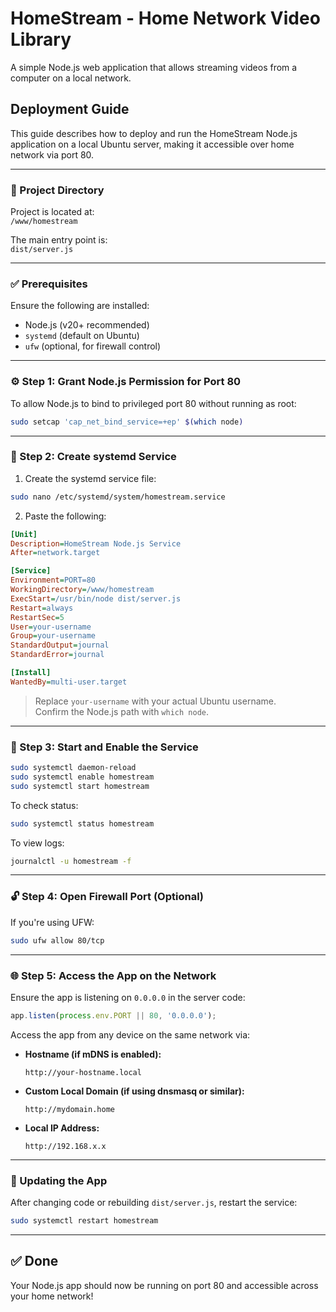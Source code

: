 # HomeStream - Home Network Video Library

A simple Node.js web application that allows streaming videos from a computer on a local network.

## Deployment Guide

This guide describes how to deploy and run the HomeStream Node.js application on a local Ubuntu server, making it accessible over home network via port 80.

---

### 📁 Project Directory

Project is located at:  
`/www/homestream`

The main entry point is:  
`dist/server.js`

---

### ✅ Prerequisites

Ensure the following are installed:

- Node.js (v20+ recommended)
- `systemd` (default on Ubuntu)
- `ufw` (optional, for firewall control)

---

### ⚙️ Step 1: Grant Node.js Permission for Port 80

To allow Node.js to bind to privileged port 80 without running as root:

```bash
sudo setcap 'cap_net_bind_service=+ep' $(which node)
```

---

### 🧾 Step 2: Create systemd Service

1. Create the systemd service file:

```bash
sudo nano /etc/systemd/system/homestream.service
```

2. Paste the following:

```ini
[Unit]
Description=HomeStream Node.js Service
After=network.target

[Service]
Environment=PORT=80
WorkingDirectory=/www/homestream
ExecStart=/usr/bin/node dist/server.js
Restart=always
RestartSec=5
User=your-username
Group=your-username
StandardOutput=journal
StandardError=journal

[Install]
WantedBy=multi-user.target
```

> Replace `your-username` with your actual Ubuntu username.  
> Confirm the Node.js path with `which node`.

---

### 🔁 Step 3: Start and Enable the Service

```bash
sudo systemctl daemon-reload
sudo systemctl enable homestream
sudo systemctl start homestream
```

To check status:
```bash
sudo systemctl status homestream
```

To view logs:
```bash
journalctl -u homestream -f
```

---

### 🔓 Step 4: Open Firewall Port (Optional)

If you're using UFW:

```bash
sudo ufw allow 80/tcp
```

---

### 🌐 Step 5: Access the App on the Network

Ensure the app is listening on `0.0.0.0` in the server code:

```js
app.listen(process.env.PORT || 80, '0.0.0.0');
```

Access the app from any device on the same network via:

- **Hostname (if mDNS is enabled):**
  ```
  http://your-hostname.local
  ```

- **Custom Local Domain (if using dnsmasq or similar):**
  ```
  http://mydomain.home
  ```

- **Local IP Address:**
  ```
  http://192.168.x.x
  ```

---

### 🔁 Updating the App

After changing code or rebuilding `dist/server.js`, restart the service:

```bash
sudo systemctl restart homestream
```

---

## ✅ Done

Your Node.js app should now be running on port 80 and accessible across your home network!
